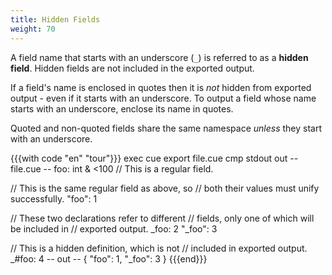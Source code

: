 ```yaml
---
title: Hidden Fields
weight: 70
---
```


A field name that starts with an underscore (`_`) is referred to as a **hidden field**.
Hidden fields are not included in the exported output.

If a field's name is enclosed in quotes then it is *not* hidden from exported
output - even if it starts with an underscore.
To output a field whose name starts with an underscore, enclose its name in
quotes.

Quoted and non-quoted fields share the same namespace *unless* they start
with an underscore.

<!--more-->

{{{with code "en" "tour"}}}
exec cue export file.cue
cmp stdout out
-- file.cue --
foo: int & <100 // This is a regular field.

// This is the same regular field as above, so
// both their values must unify successfully.
"foo": 1

// These two declarations refer to different
// fields, only one of which will be included in
// exported output.
_foo:   2
"_foo": 3

// This is a hidden definition, which is not
// included in exported output.
_#foo: 4
-- out --
{
    "foo": 1,
    "_foo": 3
}
{{{end}}}
